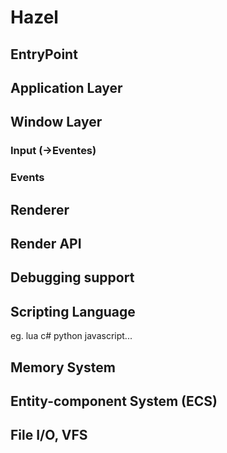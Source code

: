 # Hazel

## EntryPoint


## Application Layer


## Window Layer


### Input (->Eventes)


### Events


## Renderer


## Render API

## Debugging support


## Scripting Language

eg. lua c# python javascript...


## Memory System


## Entity-component System (ECS)


## File I/O, VFS
